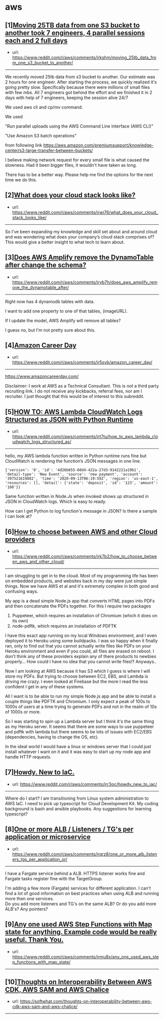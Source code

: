# aws
## [1][Moving 25TB data from one S3 bucket to another took 7 engineers, 4 parallel sessions each and 2 full days](https://www.reddit.com/r/aws/comments/irkshm/moving_25tb_data_from_one_s3_bucket_to_another/)
- url: https://www.reddit.com/r/aws/comments/irkshm/moving_25tb_data_from_one_s3_bucket_to_another/
---
We recently moved 25tb data from s3 bucket to another. Our estimate was 2 hours for one engineer. After starting the process, we quickly realized it's going pretty slow. Specifically because there were millions of small files with few mbs. All 7 engineers got behind the effort and we finished it in 2 days with help of 7 engineers, keeping the session alive 24/7

We used aws cli and cp/mv command.

We used 

"Run parallel uploads using the AWS Command Line Interface (AWS CLI)" 

"Use Amazon S3 batch operations" 

from following link 
 https://aws.amazon.com/premiumsupport/knowledge-center/s3-large-transfer-between-buckets/

I believe making network request for every small file is what caused the slowness. Had it been bigger files, it wouldn't have taken as long. 

There has to be a better way. Please help me find the options for the next time we do this.
## [2][What does your cloud stack looks like?](https://www.reddit.com/r/aws/comments/irwi76/what_does_your_cloud_stack_looks_like/)
- url: https://www.reddit.com/r/aws/comments/irwi76/what_does_your_cloud_stack_looks_like/
---
So I’ve been expanding my knowledge and skill set about and around cloud and was wondering what does your company’s cloud stack comprises of? This would give a better insight to what tech to learn about.
## [3][Does AWS Amplify remove the DynamoTable after change the schema?](https://www.reddit.com/r/aws/comments/irvb7h/does_aws_amplify_remove_the_dynamotable_after/)
- url: https://www.reddit.com/r/aws/comments/irvb7h/does_aws_amplify_remove_the_dynamotable_after/
---
Right now has 4 dynamodb tables with data. 

I want to add one property to one of that tables, (imageURL). 

If I update the model, AWS Amplify will remove all tables? 

I guess no, but I'm not pretty sure about this.
## [4][Amazon Career Day](https://www.reddit.com/r/aws/comments/ir5svb/amazon_career_day/)
- url: https://www.reddit.com/r/aws/comments/ir5svb/amazon_career_day/
---
https://www.amazoncareerday.com/

Disclaimer: I work at AWS as a Technical Consultant. This is *not* a third party recruiting link. I do not receive any kickbacks, referral fees, nor am I recruiter. I just thought that this would be of interest to this subreddit.
## [5][HOW TO: AWS Lambda CloudWatch Logs Structured as JSON with Python Runtime](https://www.reddit.com/r/aws/comments/irt7tu/how_to_aws_lambda_cloudwatch_logs_structured_as/)
- url: https://www.reddit.com/r/aws/comments/irt7tu/how_to_aws_lambda_cloudwatch_logs_structured_as/
---
hello, my AWS lambda function written in Python runtime runs fine but CloudWatch is rendering the function’s JSON messages in one line. 

    {'version': '0', 'id': '4d26b655-60d4-422a-27d3-9142221a19b1', 'detail-type': 'New Event', 'source': 'new payment', 'account': '397521619882', 'time': '2020-09-13T06:19:59Z', 'region': 'us-east-1', 'resources': [], 'detail': {'state': 'deposit', 'id': '123', 'amount': '100'}}

Same function written in Node.Js when invoked shows up structured in JSON in CloudWatch logs. Which is easy to ready.

How can I get Python to log function's message in JSON? Is there a sample I can look at?
## [6][How to choose between AWS and other Cloud providers](https://www.reddit.com/r/aws/comments/irk7b2/how_to_choose_between_aws_and_other_cloud/)
- url: https://www.reddit.com/r/aws/comments/irk7b2/how_to_choose_between_aws_and_other_cloud/
---
I am struggling to get in to the cloud. Most of my programming life has been on embedded products, and websites back in my day were just simple things. Now we have AWS et al and it's extremely complex in both good and confusing ways.

My app is a dead simple Node.js app that converts HTML pages into PDFs and then concatenate the PDFs together. For this I require two packages

1. Puppeteer, which requires an installation of Chromium (which it does on its own)
2. node-pdftk, which requires an installation of PDFTK

I have this exact app running on my local Windows environment, and I even deployed it to Heroku using some buildpacks. I was so happy when it finally ran, only to find out that you cannot actually write files like PDFs on your Heroku environment and even if you could, all files are erased on reboot. I don't think any of these providers explain any of there products to newbies properly... How could I have no idea that you cannot write files!? Anyways..

Now I am looking at AWS because it has S3 which I guess is where I will store my PDFs. But trying to choose between EC2, EBS, and Lambda is driving me crazy. I even looked at Firebase but the more I read the less confident I get in any of these systems.

All I want is to be able to run my simple Node.js app and be able to install a couple things like PDFTK and Chromium. I only expect a peak of 100s to 1000s of users at a time trying to generate PDFs and not in the realm of 10s of 1000s or more. 

So I was starting to spin up a Lambda server but I think it's the same thing as my Heroku server. It seems that there are some ways to use puppeteer and pdftk with lambda but there seems to be lots of issues with EC2/EBS (dependencies, having to change the OS, etc). 

In the ideal world I would have a linux or windows server that I could just install whatever I want on it and it was easy to start up my node  app and handle HTTP requests.
## [7][Howdy. New to IaC.](https://www.reddit.com/r/aws/comments/irr3oc/howdy_new_to_iac/)
- url: https://www.reddit.com/r/aws/comments/irr3oc/howdy_new_to_iac/
---
Where do I start? I am transitioning from Linux system administration to AWS IaC. I need to pick up typescript for Cloud Development Kit. My coding background is bash and ansible playbooks. Any suggestions for learning typescript?
## [8][One or more ALB / Listeners / TG's per application or microservice](https://www.reddit.com/r/aws/comments/irqrz8/one_or_more_alb_listeners_tgs_per_application_or/)
- url: https://www.reddit.com/r/aws/comments/irqrz8/one_or_more_alb_listeners_tgs_per_application_or/
---
I have a Fargate service behind a ALB. HTTPS listener works fine and Fargate tasks register fine with the TargetGroup.

I'm adding a few more (Fargate) services for different application. I can't find a lot of good information on best practices when using ALB and running more then one services.   
Do you add more listeners and TG's on the same ALB? Or do you add more ALB's? Any pointers?
## [9][Any one used AWS Step Functions with Map state for anything. Example code would be really useful. Thank You.](https://www.reddit.com/r/aws/comments/irmu8x/any_one_used_aws_step_functions_with_map_state/)
- url: https://www.reddit.com/r/aws/comments/irmu8x/any_one_used_aws_step_functions_with_map_state/
---

## [10][Thoughts on Interoperability Between AWS CDK, AWS SAM and AWS Chalice](https://www.reddit.com/r/aws/comments/irluzi/thoughts_on_interoperability_between_aws_cdk_aws/)
- url: https://softwhat.com/thoughts-on-interoperability-between-aws-cdk-aws-sam-and-aws-chalice/
---

